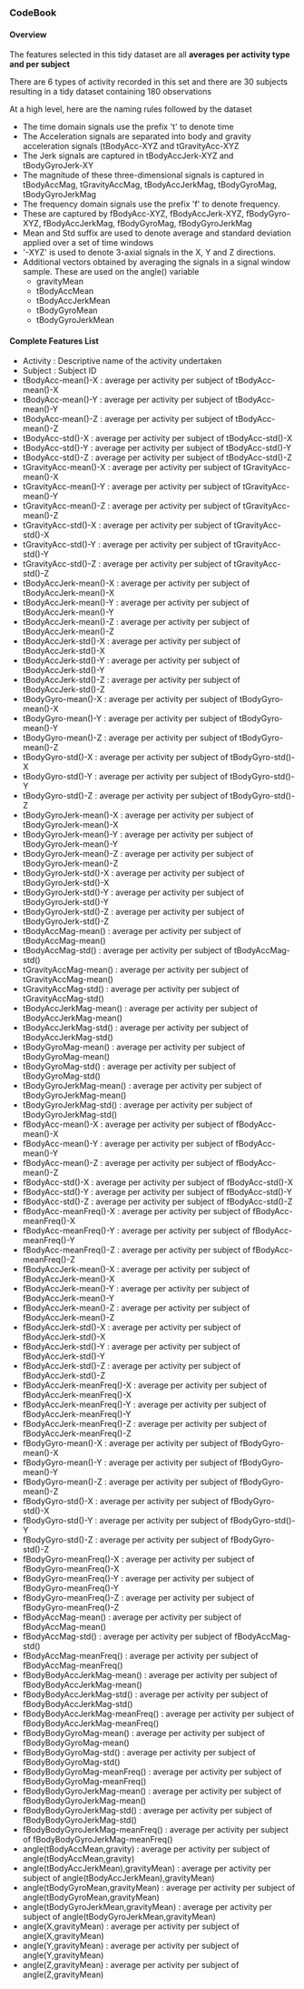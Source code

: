 ### CodeBook

#### Overview

The features selected in this tidy dataset are all **averages per activity type and per subject**

There are 6 types of activity recorded in this set and there are 30 subjects resulting in a tidy dataset containing 180 observations

At a high level, here are the naming rules followed by the dataset
- The time domain signals use the prefix 't' to denote time
- The Acceleration signals are separated into body and gravity acceleration signals (tBodyAcc-XYZ and tGravityAcc-XYZ
- The Jerk signals are captured in tBodyAccJerk-XYZ and tBodyGyroJerk-XY
- The magnitude of these three-dimensional signals is captured in tBodyAccMag, tGravityAccMag, tBodyAccJerkMag, tBodyGyroMag, tBodyGyroJerkMag 
- The frequency domain signals use the prefix 'f' to denote frequency. 
- These are captured by fBodyAcc-XYZ, fBodyAccJerk-XYZ, fBodyGyro-XYZ, fBodyAccJerkMag, fBodyGyroMag, fBodyGyroJerkMag 
- Mean and Std suffix are used to denote average and standard deviation applied over a set of time windows
- '-XYZ' is used to denote 3-axial signals in the X, Y and Z directions.
- Additional vectors obtained by averaging the signals in a signal window sample. These are used on the angle() variable
  - gravityMean
  - tBodyAccMean
  - tBodyAccJerkMean
  - tBodyGyroMean
  - tBodyGyroJerkMean

#### Complete Features List

- Activity : Descriptive name of the activity undertaken
- Subject : Subject ID
- tBodyAcc-mean()-X : average per activity per subject of tBodyAcc-mean()-X 
- tBodyAcc-mean()-Y : average per activity per subject of tBodyAcc-mean()-Y 
- tBodyAcc-mean()-Z : average per activity per subject of tBodyAcc-mean()-Z 
- tBodyAcc-std()-X : average per activity per subject of tBodyAcc-std()-X
- tBodyAcc-std()-Y : average per activity per subject of tBodyAcc-std()-Y
- tBodyAcc-std()-Z : average per activity per subject of tBodyAcc-std()-Z
- tGravityAcc-mean()-X : average per activity per subject of tGravityAcc-mean()-X
- tGravityAcc-mean()-Y : average per activity per subject of tGravityAcc-mean()-Y
- tGravityAcc-mean()-Z : average per activity per subject of tGravityAcc-mean()-Z
- tGravityAcc-std()-X : average per activity per subject of tGravityAcc-std()-X
- tGravityAcc-std()-Y : average per activity per subject of tGravityAcc-std()-Y
- tGravityAcc-std()-Z : average per activity per subject of tGravityAcc-std()-Z
- tBodyAccJerk-mean()-X : average per activity per subject of tBodyAccJerk-mean()-X
- tBodyAccJerk-mean()-Y : average per activity per subject of tBodyAccJerk-mean()-Y
- tBodyAccJerk-mean()-Z : average per activity per subject of tBodyAccJerk-mean()-Z
- tBodyAccJerk-std()-X : average per activity per subject of tBodyAccJerk-std()-X
- tBodyAccJerk-std()-Y : average per activity per subject of tBodyAccJerk-std()-Y
- tBodyAccJerk-std()-Z : average per activity per subject of tBodyAccJerk-std()-Z
- tBodyGyro-mean()-X : average per activity per subject of tBodyGyro-mean()-X
- tBodyGyro-mean()-Y : average per activity per subject of tBodyGyro-mean()-Y
- tBodyGyro-mean()-Z : average per activity per subject of tBodyGyro-mean()-Z
- tBodyGyro-std()-X : average per activity per subject of tBodyGyro-std()-X
- tBodyGyro-std()-Y : average per activity per subject of tBodyGyro-std()-Y
- tBodyGyro-std()-Z : average per activity per subject of tBodyGyro-std()-Z
- tBodyGyroJerk-mean()-X : average per activity per subject of tBodyGyroJerk-mean()-X
- tBodyGyroJerk-mean()-Y : average per activity per subject of tBodyGyroJerk-mean()-Y
- tBodyGyroJerk-mean()-Z : average per activity per subject of tBodyGyroJerk-mean()-Z
- tBodyGyroJerk-std()-X : average per activity per subject of tBodyGyroJerk-std()-X
- tBodyGyroJerk-std()-Y : average per activity per subject of tBodyGyroJerk-std()-Y
- tBodyGyroJerk-std()-Z : average per activity per subject of tBodyGyroJerk-std()-Z
- tBodyAccMag-mean() : average per activity per subject of tBodyAccMag-mean()
- tBodyAccMag-std() : average per activity per subject of tBodyAccMag-std()
- tGravityAccMag-mean() : average per activity per subject of tGravityAccMag-mean() 
- tGravityAccMag-std() : average per activity per subject of tGravityAccMag-std()
- tBodyAccJerkMag-mean() : average per activity per subject of tBodyAccJerkMag-mean()
- tBodyAccJerkMag-std() : average per activity per subject of tBodyAccJerkMag-std()
- tBodyGyroMag-mean() : average per activity per subject of tBodyGyroMag-mean()
- tBodyGyroMag-std() : average per activity per subject of tBodyGyroMag-std()
- tBodyGyroJerkMag-mean() : average per activity per subject of tBodyGyroJerkMag-mean()
- tBodyGyroJerkMag-std() : average per activity per subject of tBodyGyroJerkMag-std()
- fBodyAcc-mean()-X : average per activity per subject of fBodyAcc-mean()-X
- fBodyAcc-mean()-Y : average per activity per subject of fBodyAcc-mean()-Y
- fBodyAcc-mean()-Z : average per activity per subject of fBodyAcc-mean()-Z
- fBodyAcc-std()-X : average per activity per subject of fBodyAcc-std()-X
- fBodyAcc-std()-Y : average per activity per subject of fBodyAcc-std()-Y
- fBodyAcc-std()-Z : average per activity per subject of fBodyAcc-std()-Z
- fBodyAcc-meanFreq()-X : average per activity per subject of fBodyAcc-meanFreq()-X
- fBodyAcc-meanFreq()-Y : average per activity per subject of fBodyAcc-meanFreq()-Y
- fBodyAcc-meanFreq()-Z : average per activity per subject of fBodyAcc-meanFreq()-Z
- fBodyAccJerk-mean()-X : average per activity per subject of fBodyAccJerk-mean()-X
- fBodyAccJerk-mean()-Y : average per activity per subject of fBodyAccJerk-mean()-Y
- fBodyAccJerk-mean()-Z : average per activity per subject of fBodyAccJerk-mean()-Z
- fBodyAccJerk-std()-X : average per activity per subject of fBodyAccJerk-std()-X
- fBodyAccJerk-std()-Y : average per activity per subject of fBodyAccJerk-std()-Y
- fBodyAccJerk-std()-Z : average per activity per subject of fBodyAccJerk-std()-Z
- fBodyAccJerk-meanFreq()-X : average per activity per subject of fBodyAccJerk-meanFreq()-X
- fBodyAccJerk-meanFreq()-Y : average per activity per subject of fBodyAccJerk-meanFreq()-Y
- fBodyAccJerk-meanFreq()-Z : average per activity per subject of fBodyAccJerk-meanFreq()-Z
- fBodyGyro-mean()-X : average per activity per subject of fBodyGyro-mean()-X
- fBodyGyro-mean()-Y : average per activity per subject of fBodyGyro-mean()-Y
- fBodyGyro-mean()-Z : average per activity per subject of fBodyGyro-mean()-Z
- fBodyGyro-std()-X : average per activity per subject of fBodyGyro-std()-X
- fBodyGyro-std()-Y : average per activity per subject of fBodyGyro-std()-Y
- fBodyGyro-std()-Z : average per activity per subject of fBodyGyro-std()-Z
- fBodyGyro-meanFreq()-X : average per activity per subject of fBodyGyro-meanFreq()-X
- fBodyGyro-meanFreq()-Y : average per activity per subject of fBodyGyro-meanFreq()-Y
- fBodyGyro-meanFreq()-Z : average per activity per subject of fBodyGyro-meanFreq()-Z
- fBodyAccMag-mean() : average per activity per subject of fBodyAccMag-mean()
- fBodyAccMag-std() : average per activity per subject of fBodyAccMag-std()
- fBodyAccMag-meanFreq() : average per activity per subject of fBodyAccMag-meanFreq()
- fBodyBodyAccJerkMag-mean() : average per activity per subject of fBodyBodyAccJerkMag-mean()
- fBodyBodyAccJerkMag-std() : average per activity per subject of fBodyBodyAccJerkMag-std()
- fBodyBodyAccJerkMag-meanFreq() : average per activity per subject of fBodyBodyAccJerkMag-meanFreq()
- fBodyBodyGyroMag-mean() : average per activity per subject of fBodyBodyGyroMag-mean()
- fBodyBodyGyroMag-std() : average per activity per subject of fBodyBodyGyroMag-std()
- fBodyBodyGyroMag-meanFreq() : average per activity per subject of fBodyBodyGyroMag-meanFreq()
- fBodyBodyGyroJerkMag-mean() : average per activity per subject of fBodyBodyGyroJerkMag-mean()
- fBodyBodyGyroJerkMag-std() : average per activity per subject of fBodyBodyGyroJerkMag-std()
- fBodyBodyGyroJerkMag-meanFreq() : average per activity per subject of fBodyBodyGyroJerkMag-meanFreq()
- angle(tBodyAccMean,gravity) : average per activity per subject of angle(tBodyAccMean,gravity)
- angle(tBodyAccJerkMean),gravityMean) : average per activity per subject of angle(tBodyAccJerkMean),gravityMean)
- angle(tBodyGyroMean,gravityMean) : average per activity per subject of angle(tBodyGyroMean,gravityMean)
- angle(tBodyGyroJerkMean,gravityMean) : average per activity per subject of angle(tBodyGyroJerkMean,gravityMean)
- angle(X,gravityMean) : average per activity per subject of angle(X,gravityMean)
- angle(Y,gravityMean) : average per activity per subject of angle(Y,gravityMean)
- angle(Z,gravityMean) : average per activity per subject of angle(Z,gravityMean)